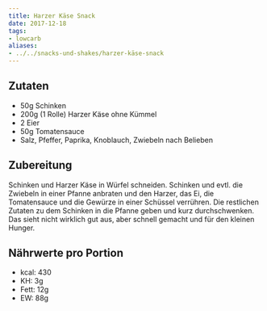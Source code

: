 ```yaml
---
title: Harzer Käse Snack
date: 2017-12-18
tags:
- lowcarb
aliases:
- ../../snacks-und-shakes/harzer-käse-snack
---
```


## Zutaten
- 50g Schinken
- 200g (1 Rolle) Harzer Käse ohne Kümmel
- 2 Eier
- 50g Tomatensauce
- Salz, Pfeffer, Paprika, Knoblauch, Zwiebeln nach Belieben

## Zubereitung
Schinken und Harzer Käse in Würfel schneiden.
Schinken und evtl. die Zwiebeln in einer Pfanne anbraten und den Harzer, das Ei, die Tomatensauce und die Gewürze in einer Schüssel verrühren.
Die restlichen Zutaten zu dem Schinken in die Pfanne geben und kurz durchschwenken.
Das sieht nicht wirklich gut aus, aber schnell gemacht und für den kleinen Hunger.

## Nährwerte pro Portion
- kcal: 430
- KH:     3g
- Fett:  12g
- EW:    88g
